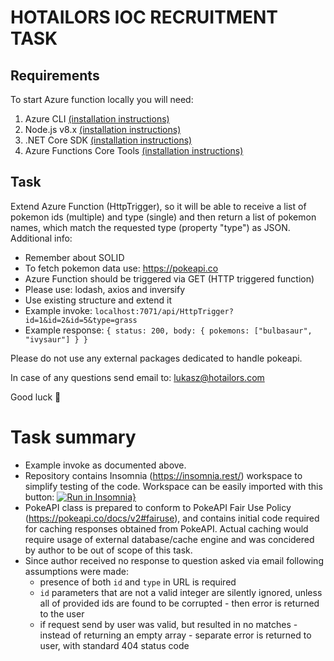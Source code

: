 # HOTAILORS IOC RECRUITMENT TASK

## Requirements
To start Azure function locally you will need:
1. Azure CLI [(installation instructions)](https://docs.microsoft.com/en-us/cli/azure/install-azure-cli-apt?view=azure-cli-latest)
2. Node.js v8.x [(installation instructions)](https://github.com/nodesource/distributions/blob/master/README.md)
3. .NET Core SDK [(installation instructions)](https://dotnet.microsoft.com/download/linux-package-manager/ubuntu18-04/sdk-2.1.300)
4. Azure Functions Core Tools [(installation instructions)](https://github.com/Azure/azure-functions-core-tools#linux)

## Task
Extend Azure Function (HttpTrigger), so it will be able to receive a list of pokemon ids (multiple) and type (single) and then return a list of pokemon names, which match the requested type (property "type") as JSON.
Additional info:
  * Remember about SOLID
  * To fetch pokemon data use: https://pokeapi.co
  * Azure Function should be triggered via GET (HTTP triggered function)
  * Please use: lodash, axios and inversify
  * Use existing structure and extend it
  * Example invoke: ``localhost:7071/api/HttpTrigger?id=1&id=2&id=5&type=grass``
  * Example response: 
        ``{ status: 200, body: { pokemons: ["bulbasaur", "ivysaur"] } }``

Please do not use any external packages dedicated to handle pokeapi.

In case of any questions send email to: <lukasz@hotailors.com>

Good luck :slightly_smiling_face:

# Task summary
* Example invoke as documented above.
* Repository contains Insomnia (https://insomnia.rest/) workspace to simplify testing of the code. Workspace can be easily imported with this button: [![Run in Insomnia}](https://insomnia.rest/images/run.svg)](https://insomnia.rest/run/?label=Hotailors%20-%20Sebastian%20Bartkowiak&uri=https%3A%2F%2Fgithub.com%2Fsebastian-bartkowiak%2FHotailorsIOCRecruitmentTask%2Fraw%2Fdevelopment%2FInsomnia_workspace.json)
* PokeAPI class is prepared to conform to PokeAPI Fair Use Policy (https://pokeapi.co/docs/v2#fairuse), and contains initial code required for caching responses obtained from PokeAPI. Actual caching would require usage of external database/cache engine and was concidered by author to be out of scope of this task.
* Since author received no response to question asked via email following assumptions were made:
  * presence of both ``id`` and ``type`` in URL is required
  * ``id`` parameters that are not a valid integer are silently ignored, unless all of provided ids are found to be corrupted - then error is returned to the user
  * if request send by user was valid, but resulted in no matches - instead of returning an empty array - separate error is returned to user, with standard 404 status code